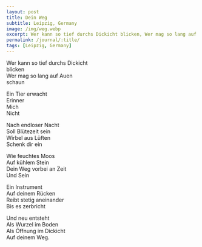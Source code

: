 ```yaml
---
layout: post
title: Dein Weg
subtitle: Leipzig, Germany
image: /img/weg.webp
excerpt: Wer kann so tief durchs Dickicht blicken, Wer mag so lang auf Auen schaun  ...
permalink: /journal/:title/
tags: [Leipzig, Germany]
---
```

Wer kann so tief durchs Dickicht  
blicken  
Wer mag so lang auf Auen  
schaun  

Ein Tier erwacht  
Erinner  
Mich  
Nicht  

Nach endloser Nacht  
Soll Blütezeit sein  
Wirbel aus Lüften  
Schenk dir ein  

Wie feuchtes Moos  
Auf kühlem Stein  
Dein Weg vorbei an Zeit  
Und Sein  

Ein Instrument  
Auf deinem Rücken  
Reibt stetig aneinander  
Bis es zerbricht  

Und neu entsteht  
Als Wurzel im Boden  
Als Öffnung im Dickicht  
Auf deinem Weg.  